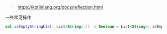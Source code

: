 > https://kotlinlang.org/docs/reflection.html

一些常见操作

```kotlin
val isEmptyStringList: List<String>.() -> Boolean = List<String>::isEmpty
```
